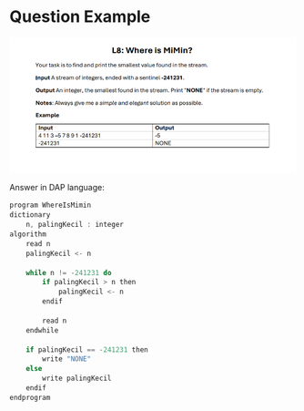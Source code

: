 # Question Example

![soal text](Soal.png "Question")

Answer in DAP language:
```javascript
program WhereIsMimin
dictionary
    n, palingKecil : integer
algorithm
    read n
    palingKecil <- n

    while n != -241231 do
        if palingKecil > n then
            palingKecil <- n
        endif

        read n
    endwhile

    if palingKecil == -241231 then
        write "NONE"
    else
        write palingKecil
    endif
endprogram
```